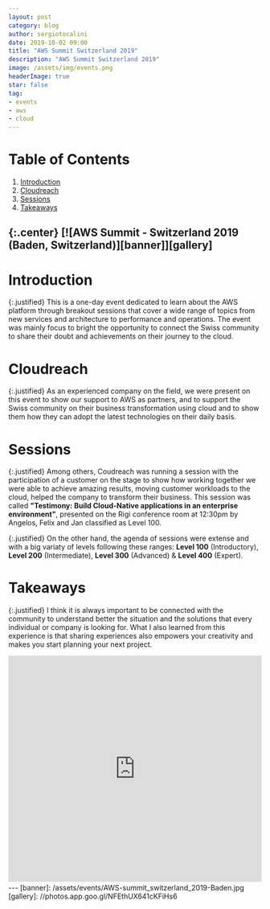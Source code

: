 ```yaml
---
layout: post
category: blog
author: sergiotocalini
date: 2019-10-02 09:00
title: "AWS Summit Switzerland 2019"
description: "AWS Summit Switzerland 2019"
image: /assets/img/events.png
headerImage: true
star: false
tag:
- events
- aws
- cloud
---
```

# Table of Contents
1. [Introduction](#introduction)
2. [Cloudreach](#cloudreach)
3. [Sessions](#sessions)
4. [Takeaways](#takeaways)

{:.center}
[![AWS Summit - Switzerland 2019 (Baden, Switzerland)][banner]][gallery]
---

# Introduction

{:.justified}
This is a one-day event dedicated to learn about the AWS platform through
breakout sessions that cover a wide range of topics from new services and
architecture to performance and operations.
The event was mainly focus to bright the opportunity to connect the Swiss
community to share their doubt and achievements on their journey to the cloud.

# Cloudreach

{:.justified}
As an experienced company on the field, we were present on this event to show our
support to AWS as partners, and to support the Swiss community on their business transformation
using cloud and to show them how they can adopt the latest technologies on their daily basis.
</p>

# Sessions

{:.justified}
Among others, Coudreach was running a session with the participation of a
customer on the stage to show how working together we were able to achieve
amazing results, moving customer workloads to the cloud, helped the company to
transform their business. This session was called <b>"Testimony: Build
Cloud-Native applications in an enterprise environment"</b>, presented on the
Rigi conference room at 12:30pm by Angelos, Felix and Jan classified as Level 100.

{:.justified}
On the other hand, the agenda of sessions were extense and with a big variaty of
levels following these ranges: <b>Level 100</b> (Introductory), <b>Level 200</b>
(Intermediate), <b>Level 300</b> (Advanced) & <b>Level 400</b> (Expert).

# Takeaways

{:.justified}
I think it is always important to be connected with the community to understand
better the situation and the solutions that every individual or company is
looking for. What I also learned from this experience is that sharing experiences
also empowers your creativity and makes you start planning your	next project.

<iframe src="https://www.youtube.com/embed/SfSIK9gltwY" frameborder="0" allowfullscreen
	width="100%" height="450px">
</iframe>
---
[banner]: /assets/events/AWS-summit_switzerland_2019-Baden.jpg
[gallery]: //photos.app.goo.gl/NFEthUX641cKFiHs6
